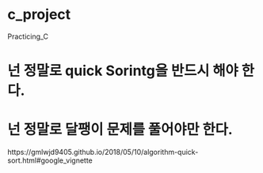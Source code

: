 # c_project
Practicing_C


<h1> 넌 정말로 quick Sorintg을 반드시 해야 한다.</h1>
<h1>넌 정말로 달팽이 문제를 풀어야만 한다.</h1>
https://gmlwjd9405.github.io/2018/05/10/algorithm-quick-sort.html#google_vignette



